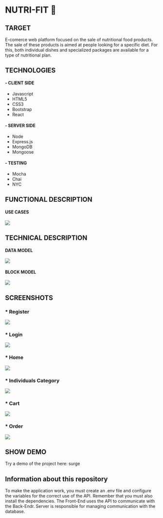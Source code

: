 # NUTRI-FIT 💪

## TARGET

E-comerce web platform focused on the sale of nutritional food products. The sale of these products is aimed at people looking for a specific diet. For this, both individual dishes and specialized packages are available for a type of nutritional plan.

## TECHNOLOGIES 

#### - CLIENT SIDE
* Javascript
* HTML5
* CSS3
* Bootstrap
* React

#### - SERVER SIDE
* Node
* Express.js
* MongoDB
* Mongoose

#### - TESTING
* Mocha
* Chai
* NYC

## FUNCTIONAL DESCRIPTION

#### USE CASES

![](./models-diagram/uses-cases-nutrifit.jpg)

## TECHNICAL DESCRIPTION

#### DATA MODEL

![](./models-diagram/data-model-nutrifit.jpg)

#### BLOCK MODEL

![](./models-diagram/block-diagram-nitrifit.jpg)

## SCREENSHOTS

###  * Register

![](./layouts/register.jpg)

### * Login

![](./layouts/login.jpg)

### * Home 

![](.layouts/home.jpg)

### * Individuals Category

![](./layouts/categories.jpg)

### * Cart

![](./layouts/cart.jpg)

### * Order

![](./layouts/order.jpg)


## SHOW DEMO

Try a demo of the project here: surge

## Information about this repository

To make the application work, you must create an .env file and configure the variables for the correct use of the API. Remember that you must also install the dependencies. The Front-End uses the API to communicate with the Back-Endr. Server is responsible for managing communication with the database.
